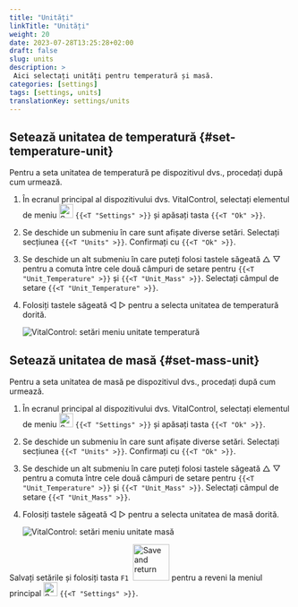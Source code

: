 ```yaml
---
title: "Unități"
linkTitle: "Unități"
weight: 20
date: 2023-07-28T13:25:28+02:00
draft: false
slug: units
description: >
 Aici selectați unități pentru temperatură și masă.
categories: [settings]
tags: [settings, units]
translationKey: settings/units
---
```

## Setează unitatea de temperatură {#set-temperature-unit}

Pentru a seta unitatea de temperatură pe dispozitivul dvs., procedați după cum urmează.

1. În ecranul principal al dispozitivului dvs. VitalControl, selectați elementul de meniu <img src="/icons/gear.svg" width="25" align="bottom" alt="Settings" /> `{{<T "Settings" >}}` și apăsați tasta `{{<T "Ok" >}}`.

2. Se deschide un submeniu în care sunt afișate diverse setări. Selectați secțiunea `{{<T "Units" >}}`. Confirmați cu `{{<T "Ok" >}}`.

3. Se deschide un alt submeniu în care puteți folosi tastele săgeată △ ▽ pentru a comuta între cele două câmpuri de setare pentru `{{<T "Unit_Temperature" >}}` și `{{<T "Unit_Mass" >}}`. Selectați câmpul de setare `{{<T "Unit_Temperature" >}}`.

4. Folosiți tastele săgeată ◁ ▷ pentru a selecta unitatea de temperatură dorită.

    ![VitalControl: setări meniu unitate temperatură](../images/temperature.png "Unitate de temperatură")

## Setează unitatea de masă {#set-mass-unit}

Pentru a seta unitatea de masă pe dispozitivul dvs., procedați după cum urmează.

1. În ecranul principal al dispozitivului dvs. VitalControl, selectați elementul de meniu <img src="/icons/gear.svg" width="25" align="bottom" alt="Settings" /> `{{<T "Settings" >}}` și apăsați tasta `{{<T "Ok" >}}`.

2. Se deschide un submeniu în care sunt afișate diverse setări. Selectați secțiunea `{{<T "Units" >}}`. Confirmați cu `{{<T "Ok" >}}`.

3. Se deschide un alt submeniu în care puteți folosi tastele săgeată △ ▽ pentru a comuta între cele două câmpuri de setare pentru `{{<T "Unit_Temperature" >}}` și `{{<T "Unit_Mass" >}}`. Selectați câmpul de setare `{{<T "Unit_Mass" >}}`.

4. Folosiți tastele săgeată ◁ ▷ pentru a selecta unitatea de masă dorită.

    ![VitalControl: setări meniu unitate masă](../images/mass.png "Unitate de masă")

Salvați setările și folosiți tasta `F1` &nbsp;<img src="/icons/footer/save_exit.svg" width="65" align="bottom" alt="Save and return" /> pentru a reveni la meniul principal <img src="/icons/gear.svg" width="25" align="bottom" alt="Settings" /> `{{<T "Settings" >}}`.


